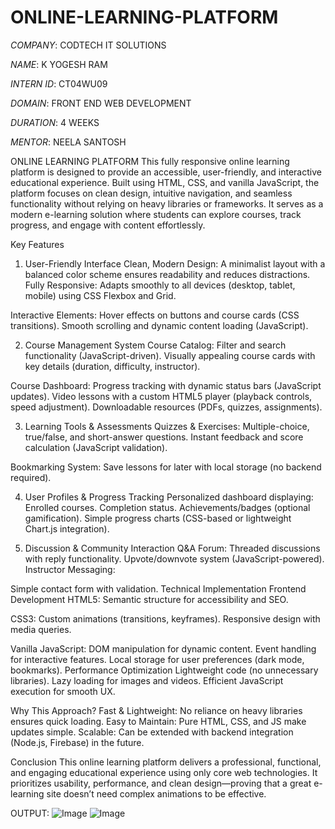 # ONLINE-LEARNING-PLATFORM

*COMPANY*: CODTECH IT SOLUTIONS

*NAME*: K YOGESH RAM

*INTERN ID*: CT04WU09

*DOMAIN*: FRONT END WEB DEVELOPMENT

*DURATION*: 4 WEEKS

*MENTOR*: NEELA SANTOSH

ONLINE LEARNING PLATFORM 
This fully responsive online learning platform is designed to provide an accessible, user-friendly, and interactive educational experience. Built using HTML, CSS, and vanilla JavaScript, the platform focuses on clean design, intuitive navigation, and seamless functionality without relying on heavy libraries or frameworks. It serves as a modern e-learning solution where students can explore courses, track progress, and engage with content effortlessly.

Key Features
1. User-Friendly Interface
Clean, Modern Design: A minimalist layout with a balanced color scheme ensures readability and reduces distractions.
Fully Responsive: Adapts smoothly to all devices (desktop, tablet, mobile) using CSS Flexbox and Grid.

Interactive Elements:
Hover effects on buttons and course cards (CSS transitions).
Smooth scrolling and dynamic content loading (JavaScript).

2. Course Management System
Course Catalog:
Filter and search functionality (JavaScript-driven).
Visually appealing course cards with key details (duration, difficulty, instructor).

Course Dashboard:
Progress tracking with dynamic status bars (JavaScript updates).
Video lessons with a custom HTML5 player (playback controls, speed adjustment).
Downloadable resources (PDFs, quizzes, assignments).

3. Learning Tools & Assessments
Quizzes & Exercises:
Multiple-choice, true/false, and short-answer questions.
Instant feedback and score calculation (JavaScript validation).

Bookmarking System:
Save lessons for later with local storage (no backend required).

4. User Profiles & Progress Tracking
Personalized dashboard displaying:
Enrolled courses.
Completion status.
Achievements/badges (optional gamification).
Simple progress charts (CSS-based or lightweight Chart.js integration).

5. Discussion & Community Interaction
Q&A Forum:
Threaded discussions with reply functionality.
Upvote/downvote system (JavaScript-powered).
Instructor Messaging:

Simple contact form with validation.
Technical Implementation
Frontend Development
HTML5: Semantic structure for accessibility and SEO.

CSS3:
Custom animations (transitions, keyframes).
Responsive design with media queries.

Vanilla JavaScript:
DOM manipulation for dynamic content.
Event handling for interactive features.
Local storage for user preferences (dark mode, bookmarks).
Performance Optimization
Lightweight code (no unnecessary libraries).
Lazy loading for images and videos.
Efficient JavaScript execution for smooth UX.

Why This Approach?
Fast & Lightweight: No reliance on heavy libraries ensures quick loading.
Easy to Maintain: Pure HTML, CSS, and JS make updates simple.
Scalable: Can be extended with backend integration (Node.js, Firebase) in the future.

Conclusion
This online learning platform delivers a professional, functional, and engaging educational experience using only core web technologies.
It prioritizes usability, performance, and clean design—proving that a great e-learning site doesn’t need complex animations to be effective.

OUTPUT:
![Image](https://github.com/user-attachments/assets/73bdd44b-1608-4b79-9b3c-72c145e81cfa)
![Image](https://github.com/user-attachments/assets/4fe6f85d-eca0-449f-8bcd-c6448cf73f03)
